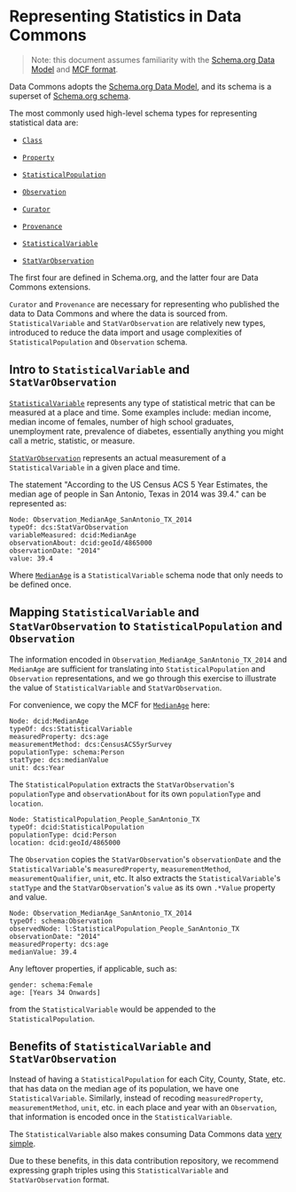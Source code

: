 # Representing Statistics in Data Commons

> Note: this document assumes familiarity with the
[Schema.org Data Model](https://schema.org/docs/datamodel.html) and
[MCF format](mcf_format.md).

Data Commons adopts the
[Schema.org Data Model](https://schema.org/docs/datamodel.html),
and its schema is a superset of
[Schema.org schema](https://schema.org/docs/schemas.html).

The most commonly used high-level schema types for representing statistical data are:

- [`Class`](https://schema.org/Class)
- [`Property`](https://schema.org/Property)
- [`StatisticalPopulation`](https://schema.org/StatisticalPopulation)
- [`Observation`](https://schema.org/Observation)

- [`Curator`](https://browser.datacommons.org/kg?dcid=Curator)
- [`Provenance`](https://browser.datacommons.org/kg?dcid=Provenance)
- [`StatisticalVariable`](https://browser.datacommons.org/kg?dcid=StatisticalVariable)
- [`StatVarObservation`](https://browser.datacommons.org/kg?dcid=StatVarObservation)

The first four are defined in Schema.org, and the latter four are Data Commons
extensions.

`Curator` and `Provenance` are necessary for representing who published
the data to Data Commons and where the data is sourced from.
`StatisticalVariable` and `StatVarObservation` are relatively new types,
introduced to reduce the data import and usage complexities of
`StatisticalPopulation` and `Observation` schema.

## Intro to `StatisticalVariable` and `StatVarObservation`

[`StatisticalVariable`](https://browser.datacommons.org/kg?dcid=StatisticalVariable)
represents any type of statistical metric that can be measured at a place and
time. Some examples include: median income, median income of females,
number of high school graduates, unemployment rate,
prevalence of diabetes, essentially anything you might call a metric,
statistic, or measure.

[`StatVarObservation`](https://browser.datacommons.org/kg?dcid=StatVarObservation)
represents an actual measurement of a `StatisticalVariable` in a given place and time.

The statement "According to the US Census ACS 5 Year Estimates,
the median age of people in San Antonio, Texas in 2014 was 39.4."
can be represented as:

```
Node: Observation_MedianAge_SanAntonio_TX_2014
typeOf: dcs:StatVarObservation
variableMeasured: dcid:MedianAge
observationAbout: dcid:geoId/4865000
observationDate: "2014"
value: 39.4
```

Where [`MedianAge`](https://browser.datacommons.org/kg?dcid=MedianAge)
is a `StatisticalVariable` schema node that only needs to be defined once.


## Mapping `StatisticalVariable` and `StatVarObservation` to `StatisticalPopulation` and `Observation`

The information encoded in `Observation_MedianAge_SanAntonio_TX_2014`
and `MedianAge` are sufficient for translating into `StatisticalPopulation`
and `Observation` representations, and we go through this exercise to
illustrate the value of `StatisticalVariable` and `StatVarObservation`.

For convenience, we copy the MCF for
[`MedianAge`](https://browser.datacommons.org/kg?dcid=MedianAge) here:

```
Node: dcid:MedianAge	
typeOf: dcs:StatisticalVariable
measuredProperty: dcs:age
measurementMethod: dcs:CensusACS5yrSurvey
populationType: schema:Person
statType: dcs:medianValue
unit: dcs:Year
```

The `StatisticalPopulation` extracts the `StatVarObservation`'s
`populationType` and `observationAbout` for its own `populationType` and `location`.

```
Node: StatisticalPopulation_People_SanAntonio_TX
typeOf: dcid:StatisticalPopulation
populationType: dcid:Person
location: dcid:geoId/4865000
```

The `Observation` copies the `StatVarObservation`'s `observationDate`
and the `StatisticalVariable`'s `measuredProperty`,
`measurementMethod`, `measurementQualifier`, `unit`, etc. It also extracts the
`StatisticalVariable`'s `statType` and the `StatVarObservation`'s `value`
as its own `.*Value` property and value.

```
Node: Observation_MedianAge_SanAntonio_TX_2014
typeOf: schema:Observation
observedNode: l:StatisticalPopulation_People_SanAntonio_TX
observationDate: "2014"
measuredProperty: dcs:age
medianValue: 39.4
```

Any leftover properties, if applicable, such as:

```
gender: schema:Female
age: [Years 34 Onwards]
```

from the `StatisticalVariable` would be appended to the `StatisticalPopulation`.

## Benefits of `StatisticalVariable` and `StatVarObservation`

Instead of having a `StatisticalPopulation` for each City, County, State, etc. that has
data on the median age of its population, we have one `StatisticalVariable`. Similarly,
instead of recoding `measuredProperty`, `measurementMethod`, `unit`, etc. in each place
and year with an `Observation`, that information is encoded once in the `StatisticalVariable`.

The `StatisticalVariable` also makes consuming Data Commons data
[very simple](http://docs.datacommons.org/api/sheets/get_variable.html).

Due to these benefits, in this data contribution repository, we recommend expressing graph
triples using this `StatisticalVariable` and `StatVarObservation` format.
